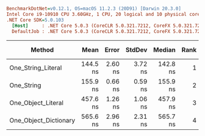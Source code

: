 ``` ini

BenchmarkDotNet=v0.12.1, OS=macOS 11.2.3 (20D91) [Darwin 20.3.0]
Intel Core i9-10910 CPU 3.60GHz, 1 CPU, 20 logical and 10 physical cores
.NET Core SDK=5.0.103
  [Host]     : .NET Core 5.0.3 (CoreCLR 5.0.321.7212, CoreFX 5.0.321.7212), X64 RyuJIT
  DefaultJob : .NET Core 5.0.3 (CoreCLR 5.0.321.7212, CoreFX 5.0.321.7212), X64 RyuJIT


```
|                Method |     Mean |   Error |  StdDev |   Median | Rank |  Gen 0 | Gen 1 | Gen 2 | Allocated |
|---------------------- |---------:|--------:|--------:|---------:|-----:|-------:|------:|------:|----------:|
|    One_String_Literal | 144.5 ns | 2.60 ns | 3.72 ns | 142.8 ns |    1 |      - |     - |     - |         - |
|            One_String | 155.9 ns | 0.66 ns | 0.59 ns | 155.9 ns |    2 | 0.0052 |     - |     - |      56 B |
|    One_Object_Literal | 457.6 ns | 1.26 ns | 1.06 ns | 457.9 ns |    3 | 0.0143 |     - |     - |     152 B |
| One_Object_Dictionary | 565.6 ns | 2.96 ns | 2.31 ns | 565.7 ns |    4 | 0.0658 |     - |     - |     688 B |
